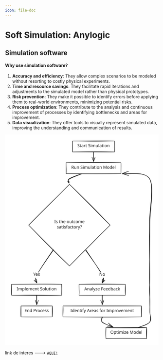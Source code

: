 ```yaml
---
icon: file-doc
---
```


# Soft Simulation: Anylogic

## Simulation software

#### Why use simulation software?

1. **Accuracy and efficiency**: They allow complex scenarios to be modeled without resorting to costly physical experiments.
2. **Time and resource savings**: They facilitate rapid iterations and adjustments to the simulated model rather than physical prototypes.
3. **Risk prevention**: They make it possible to identify errors before applying them to real-world environments, minimizing potential risks.
4. **Process optimization**: They contribute to the analysis and continuous improvement of processes by identifying bottlenecks and areas for improvement.
5. **Data visualization**: They offer tools to visually represent simulated data, improving the understanding and communication of results.

<img src="../../.gitbook/assets/file.excalidraw (3).svg" alt="" class="gitbook-drawing">

link de interes ---> [`AQUI!`](https://anylogic.help/anylogic/ui/properties-view.html)
